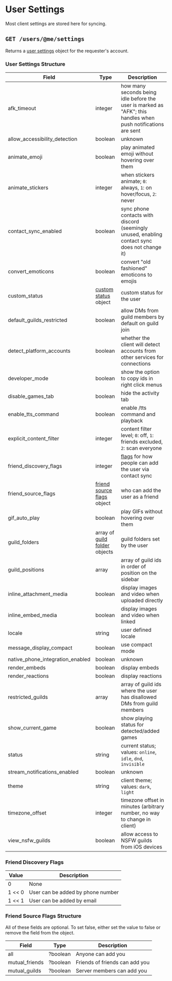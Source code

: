 # User Settings
Most client settings are stored here for syncing.

## `GET /users/@me/settings`
Returns a [user settings](#user-settings-structure) object for the requester's account.

### User Settings Structure

| Field | Type | Description |
| -- | -- | -- |
| afk_timeout | integer | how many seconds being idle before the user is marked as "AFK"; this handles when push notifications are sent |
| allow_accessibility_detection | boolean | unknown |
| animate_emoji | boolean | play animated emoji without hovering over them |
| animate_stickers | integer | when stickers animate; `0`: always, `1`: on hover/focus, `2`: never |
| contact_sync_enabled | boolean | sync phone contacts with discord (seemingly unused, enabling contact sync does not change it) |
| convert_emoticons | boolean | convert "old fashioned" emoticons to emojis |
| custom_status | [custom status](/custom_status.html#customstatus-structure) object | custom status for the user |
| default_guilds_restricted | boolean | allow DMs from guild members by default on guild join |
| detect_platform_accounts | boolean | whether the client will detect accounts from other services for connections |
| developer_mode | boolean | show the option to copy ids in right click menus |
| disable_games_tab | boolean | hide the activity tab |
| enable_tts_command | boolean | enable /tts command and playback |
| explicit_content_filter | integer | content filter level; `0`: off, `1`: friends excluded, `2`: scan everyone |
| friend_discovery_flags | integer | [flags](#friend-discovery-flags) for how people can add the user via contact sync |
| friend_source_flags | [friend source flags](#friend-source-flags-structure) object | who can add the user as a friend |
| gif_auto_play | boolean | play GIFs without hovering over them |
| guild_folders | array of [guild folder](/guild_folders.html#folder-object) objects | guild folders set by the user |
| guild_positions | array | array of guild ids in order of position on the sidebar |
| inline_attachment_media | boolean | display images and video when uploaded directly |
| inline_embed_media | boolean | display images and video when linked |
| locale | string | user defined locale |
| message_display_compact | boolean | use compact mode |
| native_phone_integration_enabled | boolean | unknown |
| render_embeds | boolean | display embeds |
| render_reactions | boolean | display reactions |
| restricted_guilds | array | array of guild ids where the user has disallowed DMs from guild members |
| show_current_game | boolean | show playing status for detected/added games |
| status | string | current status; values: `online`, `idle`, `dnd`, `invisible` |
| stream_notifications_enabled | boolean | unknown |
| theme | string | client theme; values: `dark`, `light` |
| timezone_offset | integer | timezone offset in minutes (arbitrary number, no way to change in client) |
| view_nsfw_guilds | boolean | allow access to NSFW guilds from iOS devices |

### Friend Discovery Flags

| Value | Description |
| -- | -- |
| 0 | None |
| 1 << 0 | User can be added by phone number
| 1 << 1 | User can be added by email

### Friend Source Flags Structure

All of these fields are optional. To set false, either set the value to false or remove the field from the object.

| Field | Type | Description |
| -- | -- | -- |
| all | ?boolean | Anyone can add you |
| mutual_friends | ?boolean | Friends of friends can add you |
| mutual_guilds | ?boolean | Server members can add you |
